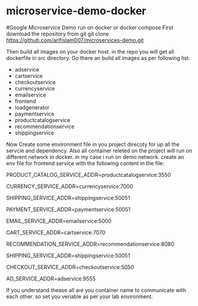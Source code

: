 # microservice-demo-docker
#Google Microservice Demo run on docker or docker compose
First download the repository from git 
git clone https://github.com/arifislam007/microservices-demo.git

Then build all images on your docker host. in the repo you will get all dockerfile in src directory. Go there an build all images as per following list:
- adservice
- cartservice
- checkoutservice
- currencyservice
- emailservice
- frontend
- loadgenerator
- paymentservice
- productcatalogservice
- recommendationservice
- shippingservice

Now Create some environment file in you project direcoty for up all the servcie and dependency. Also all container releted on the project will run on different network in docker. in my case i run on demo network. 
create an env file for frontend service with the following content in the file:

PRODUCT_CATALOG_SERVICE_ADDR=productcatalogservice:3550

CURRENCY_SERVICE_ADDR=currencyservice:7000

SHIPPING_SERVICE_ADDR=shippingservice:50051

PAYMENT_SERVICE_ADDR=paymentservice:50051

EMAIL_SERVICE_ADDR=emailservice:5000

CART_SERVICE_ADDR=cartservice:7070

RECOMMENDATION_SERVICE_ADDR=recommendationservice:8080

SHIPPING_SERVICE_ADDR=shippingservice:50051

CHECKOUT_SERVICE_ADDR=checkoutservice:5050

AD_SERVICE_ADDR=adservice:9555

If you understand thease all are you container name to communicate with each other. so set you veriable as per your lab environment.



